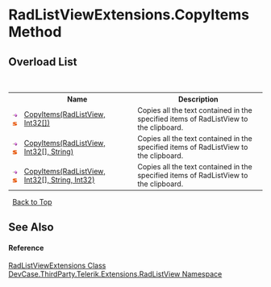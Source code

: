 # RadListViewExtensions.CopyItems Method 
 


## Overload List
&nbsp;<table><tr><th></th><th>Name</th><th>Description</th></tr><tr><td>![Public method](media/pubmethod.gif "Public method")![Static member](media/static.gif "Static member")</td><td><a href="M_DevCase_ThirdParty_Telerik_Extensions_RadListView_RadListViewExtensions_CopyItems">CopyItems(RadListView, Int32[])</a></td><td>
Copies all the text contained in the specified items of RadListView to the clipboard.</td></tr><tr><td>![Public method](media/pubmethod.gif "Public method")![Static member](media/static.gif "Static member")</td><td><a href="M_DevCase_ThirdParty_Telerik_Extensions_RadListView_RadListViewExtensions_CopyItems_1">CopyItems(RadListView, Int32[], String)</a></td><td>
Copies all the text contained in the specified items of RadListView to the clipboard.</td></tr><tr><td>![Public method](media/pubmethod.gif "Public method")![Static member](media/static.gif "Static member")</td><td><a href="M_DevCase_ThirdParty_Telerik_Extensions_RadListView_RadListViewExtensions_CopyItems_2">CopyItems(RadListView, Int32[], String, Int32)</a></td><td>
Copies all the text contained in the specified items of RadListView to the clipboard.</td></tr></table>&nbsp;
<a href="#radlistviewextensions.copyitems-method">Back to Top</a>

## See Also


#### Reference
<a href="T_DevCase_ThirdParty_Telerik_Extensions_RadListView_RadListViewExtensions">RadListViewExtensions Class</a><br /><a href="N_DevCase_ThirdParty_Telerik_Extensions_RadListView">DevCase.ThirdParty.Telerik.Extensions.RadListView Namespace</a><br />